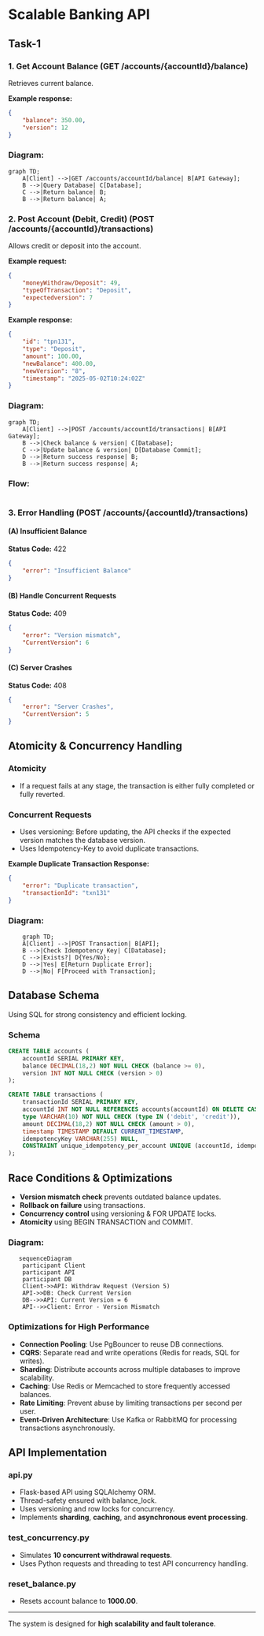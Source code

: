 # Scalable Banking API

## Task-1

### 1. Get Account Balance (GET /accounts/{accountId}/balance)

Retrieves current balance.

**Example response:**

```json
{
    "balance": 350.00,
    "version": 12
}

```
### Diagram:
```mermaid
graph TD;
    A[Client] -->|GET /accounts/accountId/balance| B[API Gateway];
    B -->|Query Database| C[Database];
    C -->|Return balance| B;
    B -->|Return balance| A;
```

### 2. Post Account (Debit, Credit) (POST /accounts/{accountId}/transactions)

Allows credit or deposit into the account.

**Example request:**

```json
{
    "moneyWithdraw/Deposit": 49,
    "typeOfTransaction": "Deposit",
    "expectedversion": 7
}

```

**Example response:**

```json
{
    "id": "tpn131",
    "type": "Deposit",
    "amount": 100.00,
    "newBalance": 400.00,
    "newVersion": "8",
    "timestamp": "2025-05-02T10:24:02Z"
}
```
### Diagram:

```mermaid
graph TD;
    A[Client] -->|POST /accounts/accountId/transactions| B[API Gateway];
    B -->|Check balance & version| C[Database];
    C -->|Update balance & version| D[Database Commit];
    D -->|Return success response| B;
    B -->|Return success response| A;
```

### Flow:

```mermaid

```

### 3. Error Handling (POST /accounts/{accountId}/transactions)

#### (A) Insufficient Balance

**Status Code:** 422

```json
{
    "error": "Insufficient Balance"
}
```


#### (B) Handle Concurrent Requests

**Status Code:** 409

```json
{
    "error": "Version mismatch",
    "CurrentVersion": 6
}

```

#### (C) Server Crashes

**Status Code:** 408

```json
{
    "error": "Server Crashes",
    "CurrentVersion": 5
}

```

## Atomicity & Concurrency Handling

### Atomicity

-   If a request fails at any stage, the transaction is either fully completed or fully reverted.

### Concurrent Requests

-   Uses versioning: Before updating, the API checks if the expected version matches the database version.
-   Uses Idempotency-Key to avoid duplicate transactions.

**Example Duplicate Transaction Response:**

```json
{
    "error": "Duplicate transaction",
    "transactionId": "txn131"
}

```
### Diagram:

```mermaid
    graph TD;
    A[Client] -->|POST Transaction| B[API];
    B -->|Check Idempotency Key| C[Database];
    C -->|Exists?| D{Yes/No};
    D -->|Yes| E[Return Duplicate Error];
    D -->|No| F[Proceed with Transaction];
```


## Database Schema

Using SQL for strong consistency and efficient locking.

### Schema

```sql
CREATE TABLE accounts (
    accountId SERIAL PRIMARY KEY,
    balance DECIMAL(18,2) NOT NULL CHECK (balance >= 0),
    version INT NOT NULL CHECK (version > 0)
);

CREATE TABLE transactions (
    transactionId SERIAL PRIMARY KEY,
    accountId INT NOT NULL REFERENCES accounts(accountId) ON DELETE CASCADE,
    type VARCHAR(10) NOT NULL CHECK (type IN ('debit', 'credit')),
    amount DECIMAL(18,2) NOT NULL CHECK (amount > 0),
    timestamp TIMESTAMP DEFAULT CURRENT_TIMESTAMP,
    idempotencyKey VARCHAR(255) NULL,
    CONSTRAINT unique_idempotency_per_account UNIQUE (accountId, idempotencyKey)
);

```

## Race Conditions & Optimizations

-   **Version mismatch check** prevents outdated balance updates.
-   **Rollback on failure** using transactions.
-   **Concurrency control** using versioning & FOR UPDATE locks.
-   **Atomicity** using BEGIN TRANSACTION and COMMIT.
### Diagram:

```mermaid
   sequenceDiagram
    participant Client
    participant API
    participant DB
    Client->>API: Withdraw Request (Version 5)
    API->>DB: Check Current Version
    DB-->>API: Current Version = 6
    API-->>Client: Error - Version Mismatch
```

### Optimizations for High Performance

-   **Connection Pooling**: Use PgBouncer to reuse DB connections.
-   **CQRS**: Separate read and write operations (Redis for reads, SQL for writes).
-   **Sharding**: Distribute accounts across multiple databases to improve scalability.
-   **Caching**: Use Redis or Memcached to store frequently accessed balances.
-   **Rate Limiting**: Prevent abuse by limiting transactions per second per user.
-   **Event-Driven Architecture**: Use Kafka or RabbitMQ for processing transactions asynchronously.

## API Implementation

### api.py

-   Flask-based API using SQLAlchemy ORM.
-   Thread-safety ensured with balance_lock.
-   Uses versioning and row locks for concurrency.
-   Implements **sharding**, **caching**, and **asynchronous event processing**.

### test_concurrency.py

-   Simulates **10 concurrent withdrawal requests**.
-   Uses Python requests and threading to test API concurrency handling.

### reset_balance.py

-   Resets account balance to **1000.00**.

----------

The system is designed for **high scalability and fault tolerance**. 
